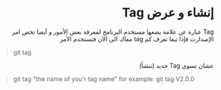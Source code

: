 ﻿# <div dir="rtl">إنشاء و عرض Tag</div>

<div dir="rtl">
 Tag عبارة عن علامة يضعها مستخدم البرنامج لمعرفة بعض الأمور  و أيضا تخص امر الإصدارت
 فإذا تبغا تعرف كم tag معاك الى الآن فتستخدم الأمر </div>

> git tag

<div dir="rtl">عشان تسوي Tag جديد (تنشأ)

 </div>

> git tag "the name of you'r tag name"
> for example:
> git tag V2.0.0



